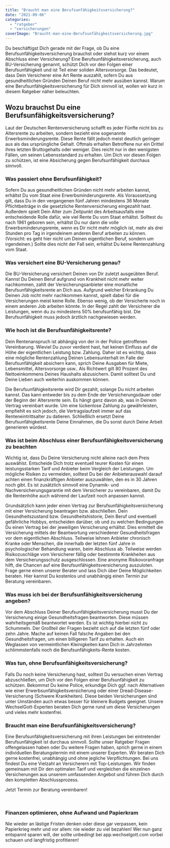 ```yaml
---
title: "Braucht man eine Berufsunfähigkeitsversicherung?"
date: "2021-09-06"
categories: 
  - "ratgeber"
  - "versicherungen"
coverImage: "Braucht-man-eine-Berufsunfähigkeitsversicherung.jpg"
---
```



Du beschäftigst Dich gerade mit der Frage, ob Du eine Berufsunfähigkeitsversicherung brauchst oder stehst kurz vor einem Abschluss einer Versicherung? Eine Berufsunfähigkeitsversicherung, auch BU-Versicherung genannt, schützt Dich vor den Folgen einer Berufsunfähigkeit und ist Teil einer soliden Altersvorsorge. Das bedeutet, dass Dein Versicherer eine Art Rente auszahlt, sofern Du aus gesundheitlichen Gründen Deinen Beruf nicht mehr ausüben kannst. Warum eine Berufsunfähigkeitsversicherung für Dich sinnvoll ist, wollen wir kurz in diesem Ratgeber näher beleuchten. 

## Wozu brauchst Du eine Berufsunfähigkeitsversicherung?
Laut der Deutschen Rentenversicherung schafft es jeder Fünfte nicht bis zu Altersrente zu arbeiten, sondern bezieht eine sogenannte Erwerbsminderungsrente. Diese Rente fällt jedoch meist deutlich geringer aus als das ursprüngliche Gehalt. Oftmals erhalten Betroffene nur ein Drittel ihres letzten Bruttogehalts oder weniger. Dies reicht nur in den wenigsten Fällen, um seinen Lebensstandard zu erhalten. Um Dich vor diesen Folgen zu schützen, ist eine Absicherung gegen Berufsunfähigkeit durchaus sinnvoll. 

### Was passiert ohne Berufsunfähigkeit? 
Sofern Du aus gesundheitlichen Gründen nicht mehr arbeiten kannst, erhältst Du vom Staat eine Erwerbsminderungsrente. Als Voraussetzung gilt, dass Du in den vergangenen fünf Jahren mindestens 36 Monate Pflichtbeiträge in die gesetzliche Rentenversicherung eingezahlt hast. Außerdem spielt Dein Alter zum Zeitpunkt des Arbeitsausfalls eine entscheidende Rolle dafür, wie viel Rente Du vom Staat erhältst. Solltest du nach 1961 geboren sein, erhältst Du nur dann die volle Erwerbsminderungsrente, wenn es Dir nicht mehr möglich ist, mehr als drei Stunden pro Tag in irgendeinem anderen Beruf arbeiten zu können. (Vorsicht: es geht hier nicht um Deinen eigentlichen Beruf, sondern um irgendeinen.) Sollte dies nicht der Fall sein, erhältst Du keine Rentenzahlung vom Staat. 

### Was versichert eine BU-Versicherung genau? 
Die BU-Versicherung versichert Deinen von Dir zuletzt ausgeübten Beruf. Kannst Du Deinen Beruf aufgrund von Krankheit nicht mehr weiter nachkommen, zahlt der Versicherungsanbieter eine monatliche Berufsunfähigkeitsrente an Dich aus. Aufgrund welcher Erkrankung Du Deinen Job nicht mehr nachkommen kannst, spielt dabei für die Versicherungen meist keine Rolle. Ebenso wenig, ob der Versicherte noch in einem anderen Job arbeiten könnte. In der Regel zahlt der Versicherer die Leistungen, wenn du zu mindestens 50% berufsunfähig bist. Die Berufsunfähigkeit muss jedoch ärztlich nachgewiesen werden.  

### Wie hoch ist die Berufsunfähigkeitsrente?
Dein Rentenanspruch ist abhängig von der in der Police getroffenen Vereinbarung. Wieviel Du zuvor verdient hast, hat keinen Einfluss auf die Höhe der eigentlichen Leistung bzw. Zahlung. Daher ist es wichtig, dass eine mögliche Rentenzahlung Deinen Lebensunterhalt im Falle der Berufsunfähigkeit absichern kann, sprich Deine Ausgaben für Miete, Lebensmittel, Altersvorsorge usw.. Als Richtwert gilt 80 Prozent des Nettoeinkommens Deines Haushalts abzusichern. Damit solltest Du und Deine Lieben auch weiterhin auskommen können. 

 

Die Berufsunfähigkeitsrente wird Dir gezahlt, solange Du nicht arbeiten kannst. Das kann entweder bis zu dem Ende der Versicherungsdauer oder der Beginn der Altersrente sein. Es hängt ganz davon ab, was in Deinem Vertrag vereinbart wurde. Um eine lückenlose Zahlung zu gewährleisten, empfiehlt es sich jedoch, die Vertragslaufzeit immer auf das Renteneintrittsalter zu datieren. Schließlich ersetzt Deine Berufsunfähigkeitsrente Deine Einnahmen, die Du sonst durch Deine Arbeit generieren würdest. 

### Was ist beim Abschluss einer Berufsunfähigkeitsversicherung zu beachten
Wichtig ist, dass Du Deine Versicherung nicht alleine nach dem Preis auswählst. Entscheide Dich trotz eventuell teurer Kosten für einen leistungsstarken Tarif und Anbieter beim Vergleich der Leistungen. Um mögliche Risiken zu vermeiden, solltest Du bei der Anbieterauswahl darauf achten einen finanzkräftigen Anbieter auszuwählen, den es in 30 Jahren noch gibt. Es ist zusätzlich sinnvoll eine Dynamik- und Nachversicherungsgarantie mit dem Versicherer zu vereinbaren, damit Du die Rentenhöhe auch während der Laufzeit noch anpassen kannst. 

 

Grundsätzlich kann jeder einen Vertrag zur Berufsunfähigkeitsversicherung mit einer Versicherung beantragen bzw. abschließen. Dein Gesundheitszustand bzw. Gesundheitshistorie, Dein Beruf und eventuell gefährliche Hobbys, entscheiden darüber, ob und zu welchen Bedingungen Du einen Vertrag bei der jeweiligen Versicherung erhältst. Dies ermittelt die Versicherung mittels der Beantwortung verschiedener Gesundheitsfragen vor dem eigentlichen Abschluss. Teilweise lehnen Anbieter chronisch Kranke oder Menschen, die innerhalb der letzten fünf Jahre in psychologischer Behandlung waren, beim Abschluss ab. Teilweise werden Risikozuschläge vom Versicherer fällig oder bestimmte Krankheiten aus dem Versicherungsschutz ausgeschlossen. Eine anonyme Risikovoranfrage hilft, die Chancen auf eine Berufsunfähigkeitsversicherung auszuloten. Frage gerne einen unserer Berater und lass Dich über Deine Möglichkeiten beraten. Hier kannst Du kostenlos und unabhängig einen Termin zur Beratung vereinbaren. 

### Was muss ich bei der Berufsunfähigkeitsversicherung angeben?
Vor dem Abschluss Deiner Berufsunfähigkeitsversicherung musst Du der Versicherung einige Gesundheitsfragen beantworten. Diese müssen wahrheitsgemäß beantwortet werden. Es ist wichtig hierbei nicht zu Schummeln.  Der Großteil der Fragen bezieht sich auf die letzten fünf oder zehn Jahre. Mache auf keinen Fall falsche Angaben bei den Gesundheitsfragen, um einen billigeren Tarif zu erhalten. Auch ein Weglassen von vermeintlichen Kleinigkeiten kann Dich in Jahrzehnten schlimmstenfalls noch die Berufsunfähigkeits-Rente kosten.  

### Was tun, ohne Berufsunfähigkeitsversicherung?
Falls Du noch keine Versicherung hast, solltest Du versuchen einen Vertrag abzuschließen, um Dich vor den Folgen einer Berufsunfähigkeit zu schützen. Bekommst Du keine Police, erkundige Dich ggf. nach Alternativen wie einer Erwerbsunfähigkeitsversicherung oder einer Dread-Disease-Versicherung (Schwere Krankheiten). Diese beiden Versicherungen sind unter Umständen auch etwas besser für kleinere Budgets geeignet. Unsere WechselGott-Experten beraten Dich gerne rund um diese Versicherungen und vieles mehr kostenfrei.  

### Braucht man eine Berufsunfähigkeitsversicherung? 

Eine Berufsunfähigkeitsversicherung mit ihren Leistungen bei eintretender Berufsunfähigkeit ist durchaus sinnvoll. Sollte unser Ratgeber Fragen offengelassen haben oder Du weitere Fragen haben, sprich gerne in einem individuellen Beratungstermin mit einem unserer Experten. Wir beraten Dich gerne kostenfrei, unabhängig und ohne jegliche Verpflichtungen. Bei uns findest Du eine Vielzahl an Versicherern mit Top-Leistungen. Wir finden gemeinsam mit Dir den optimalen Tarif und vergleichen die einzelnen Versicherungen aus unserem umfassenden Angebot und führen Dich durch den kompletten Abschlussprozess. 

Jetzt Termin zur Beratung vereinbaren!  

<br>

### Finanzen optimieren, ohne Aufwand und Papierkram

Nie wieder an lästige Fristen denken oder diese gar verpassen, kein Papierkrieg mehr und vor allem: nie wieder zu viel
bezahlen! Wer nun ganz entspannt sparen will, der sollte unbedingt bei app.wechselgott.com vorbei schauen und
langfristig profitieren!